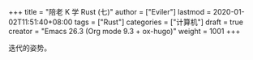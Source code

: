 +++
title = "陪老 K 学 Rust (七)"
author = ["Eviler"]
lastmod = 2020-01-02T11:51:40+08:00
tags = ["Rust"]
categories = ["计算机"]
draft = true
creator = "Emacs 26.3 (Org mode 9.3 + ox-hugo)"
weight = 1001
+++

迭代的姿势。
<!--more-->
